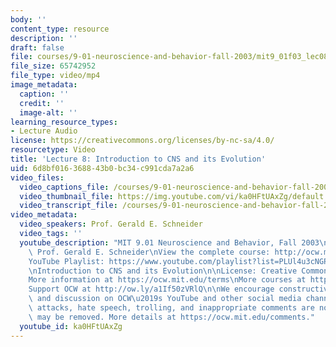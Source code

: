 ```yaml
---
body: ''
content_type: resource
description: ''
draft: false
file: courses/9-01-neuroscience-and-behavior-fall-2003/mit9_01f03_lec08_360p_16_9.mp4
file_size: 65742952
file_type: video/mp4
image_metadata:
  caption: ''
  credit: ''
  image-alt: ''
learning_resource_types:
- Lecture Audio
license: https://creativecommons.org/licenses/by-nc-sa/4.0/
resourcetype: Video
title: 'Lecture 8: Introduction to CNS and its Evolution'
uid: 6d8bf016-3688-43b0-bc34-c991cda7a2a6
video_files:
  video_captions_file: /courses/9-01-neuroscience-and-behavior-fall-2003/1vr2iwTNuaxPfamS86R8TQlRnVG3KNcTE_transcript.webvtt
  video_thumbnail_file: https://img.youtube.com/vi/ka0HFtUAxZg/default.jpg
  video_transcript_file: /courses/9-01-neuroscience-and-behavior-fall-2003/1vr2iwTNuaxPfamS86R8TQlRnVG3KNcTE_transcript.pdf
video_metadata:
  video_speakers: Prof. Gerald E. Schneider
  video_tags: ''
  youtube_description: "MIT 9.01 Neuroscience and Behavior, Fall 2003\nInstructor:\
    \ Prof. Gerald E. Schneider\nView the complete course: http://ocw.mit.edu/courses/brain-and-cognitive-sciences/9-01-neuroscience-and-behavior-fall-2003\n\
    YouTube Playlist: https://www.youtube.com/playlist?list=PLUl4u3cNGP63U7FmbKD9KClb-94dyPJim\n\
    \nIntroduction to CNS and its Evolution\n\nLicense: Creative Commons BY-NC-SA\n\
    More information at https://ocw.mit.edu/terms\nMore courses at https://ocw.mit.edu\n\
    Support OCW at http://ow.ly/a1If50zVRlQ\n\nWe encourage constructive comments\
    \ and discussion on OCW\u2019s YouTube and other social media channels. Personal\
    \ attacks, hate speech, trolling, and inappropriate comments are not allowed and\
    \ may be removed. More details at https://ocw.mit.edu/comments."
  youtube_id: ka0HFtUAxZg
---
```

